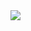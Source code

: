 <img src="https://img.shields.io/badge/JavaScript-400D0D?style=for-the-badge&logo=JavaScript&logoColor=white">
